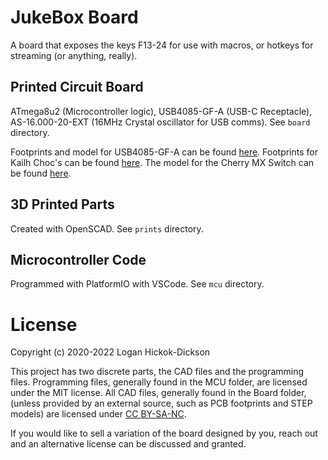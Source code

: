 # JukeBox Board
A board that exposes the keys F13-24 for use with macros, or hotkeys for streaming (or anything, really).

## Printed Circuit Board
ATmega8u2 (Microcontroller logic), USB4085-GF-A (USB-C Receptacle), AS-16.000-20-EXT (16MHz Crystal oscillator for USB comms). See `board` directory.

Footprints and model for USB4085-GF-A can be found [here](https://www.mouser.com/ProductDetail/GCT/USB4085-GF-A?qs=KUoIvG%2F9Ilba1bQOahfWjw%3D%3D). Footprints for Kailh Choc's can be found [here](https://github.com/daprice/keyswitches.pretty). The model for the Cherry MX Switch can be found [here](https://github.com/ConstantinoSchillebeeckx/cherry-mx-switch).

## 3D Printed Parts
Created with OpenSCAD. See `prints` directory.

## Microcontroller Code
Programmed with PlatformIO with VSCode. See `mcu` directory.

# License
Copyright (c) 2020-2022 Logan Hickok-Dickson

This project has two discrete parts, the CAD files and the programming files. Programming files, generally found in the MCU folder, are licensed under the MIT license. All CAD files, generally found in the Board folder, (unless provided by an external source, such as PCB footprints and STEP models) are licensed under [CC BY-SA-NC](https://creativecommons.org/licenses/by-nc-sa/4.0/).

If you would like to sell a variation of the board designed by you, reach out and an alternative license can be discussed and granted.

